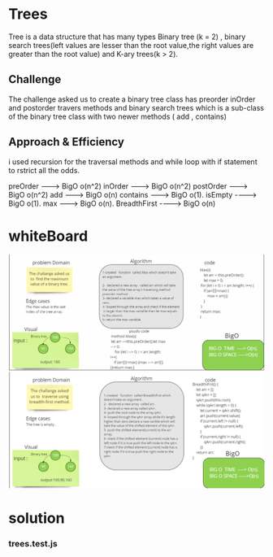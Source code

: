 # Trees
Tree is a data structure that has many types Binary tree (k = 2) , binary search trees(left values are lesser than the root value,the right values are greater than the root value) and K-ary trees(k > 2).

## Challenge
The challenge asked us to create a binary tree class has preorder inOrder and postorder travers  methods and binary search trees which is a sub-class of the binary tree class with two newer methods ( add , contains)
## Approach & Efficiency
i used recursion for the traversal methods and while loop with if statement to rstrict all the odds.

preOrder ---> BigO o(n^2)
inOrder ---> BigO o(n^2)
postOrder ---> BigO o(n^2)
add ---> BigO o(n)
contains ---> BigO o(1).
isEmpty ----> BigO o(1).
max ---> BigO o(n).
BreadthFirst ----> BigO o(n)
# whiteBoard 
![](./chal16img.png)
![](./chal17img.png)
# solution 
### trees.test.js